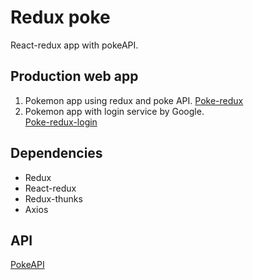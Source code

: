 
# Redux poke

React-redux app with pokeAPI.

## Production web app
1. Pokemon app using redux and poke API. [Poke-redux](https://redux-poke.netlify.app/)<br/>
2. Pokemon app with login service by Google.<br/>
[Poke-redux-login](https://poke-redux-auth.netlify.app/login)<br/>

## Dependencies
- Redux
- React-redux
- Redux-thunks
- Axios

## API
[PokeAPI](https://pokeapi.co/)